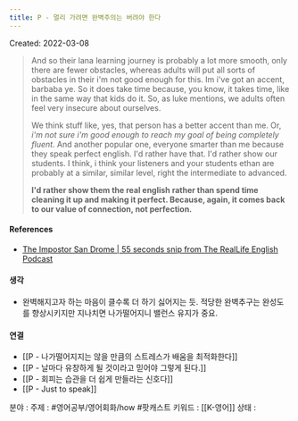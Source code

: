 ```yaml
---
title: P - 멀리 가려면 완벽주의는 버려야 한다
---
```

Created: 2022-03-08

>And so their lana learning journey is probably a lot more smooth, only there are fewer obstacles, whereas adults will put all sorts of obstacles in their i'm not good enough for this. Im i've got an accent, barbaba ye. So it does take time because, you know, it takes time, like in the same way that kids do it. So, as luke mentions, we adults often feel very insecure about ourselves.
>
>We think stuff like, yes, that person has a better accent than me. Or, _i'm not sure i'm good enough to reach my goal of being completely fluent._ And another popular one, everyone smarter than me because they speak perfect english. I'd rather have that. I'd rather show our students. I think, i think your listeners and your students ethan are probably at a similar, similar level, right the intermediate to advanced. 
>
>**I'd rather show them the real english rather than spend time cleaning it up and making it perfect. Because, again, it comes back to our value of connection, not perfection.**

#### References
- [The Impostor San Drome | 55 seconds snip from The RealLife English Podcast](https://share.snipd.com/snip/d69e8294-e409-4299-a405-4f590faac802)

#### 생각
- 완벽해지고자 하는 마음이 클수록 더 하기 싫어지는 듯. 적당한 완벽추구는 완성도를 향상시키지만 지나치면 나가떨어지니 밸런스 유지가 중요.

#### 연결
- [[P - 나가떨어지지는 않을 만큼의 스트레스가 배움을 최적화한다]]
- [[P - 날마다 유창하게 될 것이라고 믿어야 그렇게 된다.]]
- [[P - 회피는 습관을 더 쉽게 만들라는 신호다]]
- [[P - Just to speak]]

분야 : 
주제 : #영어공부/영어회화/how #팟캐스트
키워드 : [[K-영어]]
상태 : 